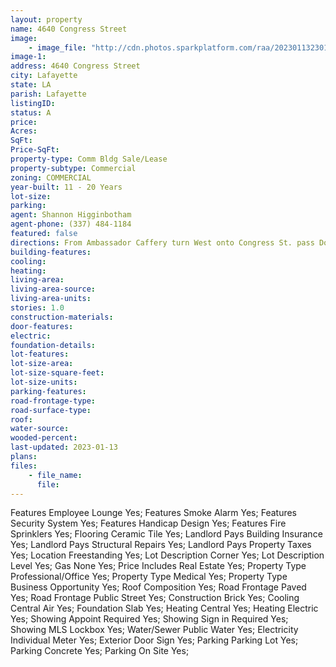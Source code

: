 ```yaml
---
layout: property
name: 4640 Congress Street
image:
    - image_file: "http://cdn.photos.sparkplatform.com/raa/20230113230139131618000000.jpg"
image-1:
address: 4640 Congress Street
city: Lafayette
state: LA
parish: Lafayette
listingID: 
status: A
price: 
Acres: 
SqFt: 
Price-SqFt: 
property-type: Comm Bldg Sale/Lease
property-subtype: Commercial
zoning: COMMERCIAL
year-built: 11 - 20 Years
lot-size: 
parking: 
agent: Shannon Higginbotham
agent-phone: (337) 484-1184
featured: false
directions: From Ambassador Caffery turn West onto Congress St. pass Domingue and property is on the right.
building-features: 
cooling: 
heating: 
living-area: 
living-area-source: 
living-area-units: 
stories: 1.0
construction-materials: 
door-features: 
electric: 
foundation-details: 
lot-features: 
lot-size-area: 
lot-size-square-feet: 
lot-size-units: 
parking-features: 
road-frontage-type: 
road-surface-type: 
roof: 
water-source: 
wooded-percent: 
last-updated: 2023-01-13
plans: 
files:
    - file_name:
      file:
---
```

Features	Employee Lounge	Yes;
Features	Smoke Alarm	Yes;
Features	Security System	Yes;
Features	Handicap Design	Yes;
Features	Fire Sprinklers	Yes;
Flooring	Ceramic Tile	Yes;
Landlord Pays	Building Insurance	Yes;
Landlord Pays	Structural Repairs	Yes;
Landlord Pays	Property Taxes	Yes;
Location	Freestanding	Yes;
Lot Description	Corner	Yes;
Lot Description	Level	Yes;
Gas	None	Yes;
Price Includes	Real Estate	Yes;
Property Type	Professional/Office	Yes;
Property Type	Medical	Yes;
Property Type	Business Opportunity	Yes;
Roof	Composition	Yes;
Road Frontage	Paved	Yes;
Road Frontage	Public Street	Yes;
Construction	Brick	Yes;
Cooling	Central Air	Yes;
Foundation	Slab	Yes;
Heating	Central	Yes;
Heating	Electric	Yes;
Showing	Appoint Required	Yes;
Showing	Sign in Required	Yes;
Showing	MLS Lockbox	Yes;
Water/Sewer	Public Water	Yes;
Electricity	Individual Meter	Yes;
Exterior	Door Sign	Yes;
Parking	Parking Lot	Yes;
Parking	Concrete	Yes;
Parking	On Site	Yes;

